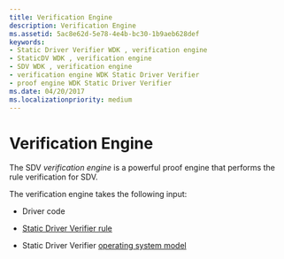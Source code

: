 ```yaml
---
title: Verification Engine
description: Verification Engine
ms.assetid: 5ac8e62d-5e78-4e4b-bc30-1b9aeb628def
keywords:
- Static Driver Verifier WDK , verification engine
- StaticDV WDK , verification engine
- SDV WDK , verification engine
- verification engine WDK Static Driver Verifier
- proof engine WDK Static Driver Verifier
ms.date: 04/20/2017
ms.localizationpriority: medium
---
```


# Verification Engine


The SDV *verification engine* is a powerful proof engine that performs the rule verification for SDV.

The verification engine takes the following input:

-   Driver code

-   [Static Driver Verifier rule](static-driver-verifier-rule.md)

-   Static Driver Verifier [operating system model](operating-system-model.md)

 

 





